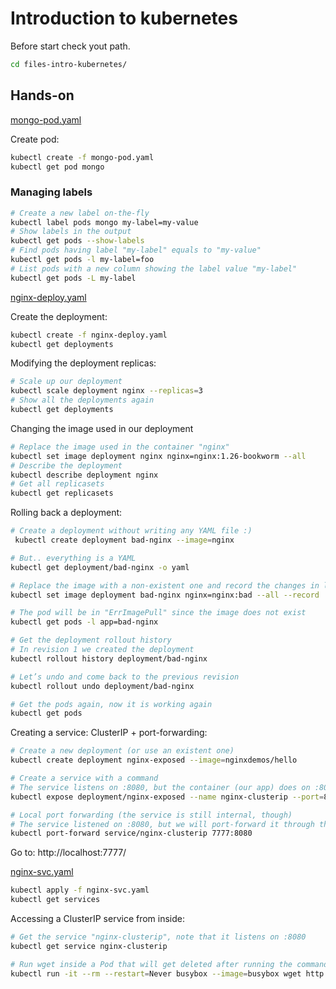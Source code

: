 # Introduction to kubernetes

Before start check yout path.

```bash
cd files-intro-kubernetes/
```

## Hands-on

[mongo-pod.yaml](./mongo-pod.yaml)

Create pod:

```bash
kubectl create -f mongo-pod.yaml
kubectl get pod mongo
```

### Managing labels

```bash
# Create a new label on-the-fly
kubectl label pods mongo my-label=my-value
# Show labels in the output
kubectl get pods --show-labels 
# Find pods having label "my-label" equals to "my-value"
kubectl get pods -l my-label=foo
# List pods with a new column showing the label value "my-label"
kubectl get pods -L my-label
```

[nginx-deploy.yaml](./nginx-deploy.yaml)

Create the deployment:

```bash
kubectl create -f nginx-deploy.yaml
kubectl get deployments
```

Modifying the deployment replicas:

```bash
# Scale up our deployment
kubectl scale deployment nginx --replicas=3
# Show all the deployments again
kubectl get deployments
```

Changing the image used in our deployment

```bash
# Replace the image used in the container "nginx"
kubectl set image deployment nginx nginx=nginx:1.26-bookworm --all
# Describe the deployment
kubectl describe deployment nginx
# Get all replicasets
kubectl get replicasets
```

Rolling back a deployment:

```bash
# Create a deployment without writing any YAML file :)
 kubectl create deployment bad-nginx --image=nginx

# But.. everything is a YAML
kubectl get deployment/bad-nginx -o yaml

# Replace the image with a non-existent one and record the changes in log
kubectl set image deployment bad-nginx nginx=nginx:bad --all --record

# The pod will be in "ErrImagePull" since the image does not exist
kubectl get pods -l app=bad-nginx

# Get the deployment rollout history
# In revision 1 we created the deployment
kubectl rollout history deployment/bad-nginx

# Let’s undo and come back to the previous revision
kubectl rollout undo deployment/bad-nginx

# Get the pods again, now it is working again
kubectl get pods
```

Creating a service: ClusterIP + port-forwarding:

```bash
# Create a new deployment (or use an existent one)
kubectl create deployment nginx-exposed --image=nginxdemos/hello

# Create a service with a command
# The service listens on :8080, but the container (our app) does on :80
kubectl expose deployment/nginx-exposed --name nginx-clusterip --port=8080 --target-port=80 --type=ClusterIP

# Local port forwarding (the service is still internal, though)
# The service listened on :8080, but we will port-forward it through the :7777
kubectl port-forward service/nginx-clusterip 7777:8080
```

Go to: http://localhost:7777/

[nginx-svc.yaml](./nginx-svc.yaml)

```bash
kubectl apply -f nginx-svc.yaml
kubectl get services
```

Accessing a ClusterIP service from inside:

```bash
# Get the service "nginx-clusterip", note that it listens on :8080
kubectl get service nginx-clusterip 

# Run wget inside a Pod that will get deleted after running the command
kubectl run -it --rm --restart=Never busybox --image=busybox wget http://nginx-clusterip:8080
```
